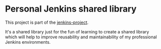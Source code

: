 # Personal Jenkins shared library

This project is part of the [jenkins-project](https://github.com/carlosrn98/jenkins-project).

It's a shared library just for the fun of learning to create a shared library which will help to improve reusability and maintainability of my professional Jenkins environments.
